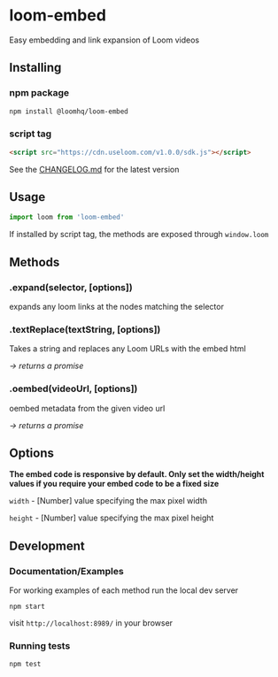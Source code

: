 # loom-embed
Easy embedding and link expansion of Loom videos

## Installing

### npm package

```sh
npm install @loomhq/loom-embed
```

### script tag

```html
<script src="https://cdn.useloom.com/v1.0.0/sdk.js"></script>
```

See the [CHANGELOG.md](https://github.com/loomhq/loom-embed/blob/master/CHANGELOG.md) for the latest version

## Usage

```js
import loom from 'loom-embed'
````

If installed by script tag, the methods are exposed through `window.loom`

## Methods

### .expand(selector, [options])

expands any loom links at the nodes matching the selector

### .textReplace(textString, [options])

Takes a string and replaces any Loom URLs with the embed html

_-> returns a promise_

### .oembed(videoUrl, [options])

oembed metadata from the given video url

_-> returns a promise_

## Options

**The embed code is responsive by default. Only set the width/height values if you require your embed code to be a fixed size**

`width` - [Number] value specifying the max pixel width

`height` - [Number] value specifying the max pixel height


## Development

### Documentation/Examples
For working examples of each method run the local dev server

```
npm start
```

visit `http://localhost:8989/` in your browser

### Running tests
```
npm test
```